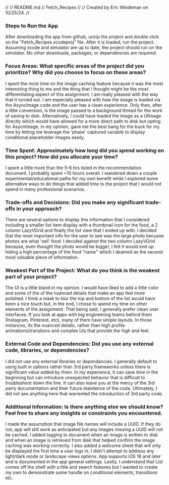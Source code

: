 //
//  README.md
//  Fetch_Recipes
//
//  Created by Eric Weideman on 10/25/24.
//

### Steps to Run the App

After downloading the app from github, unzip the project and double click on the "Fetch_Recipes.xcodeproj" file. After it is loaded, run the project. Assuming xcode and simulator are up to date, the project should run on the simulator. No other downloads, packages, or dependencies are required.

### Focus Areas: What specific areas of the project did you prioritize? Why did you choose to focus on these areas?

I spent the most time on the image caching feature because it was the most interesting thing to me and the thing that I thought might be the most differentiating aspect of this assignment. I am really pleased with the way that it turned out. I am especially pleased with how the image is loaded via the AsyncImage code and the user has a clean experience. Only then, after a little conversion, is the image passed to a background thread for the work of saving to disk. Alternatively, I could have loaded the image as a UIImage directly which would have allowed for a more direct path to disk but opting for AsycnImage, in my opinion, gave me the best bang for the buck for my time by letting me leverage the 'phase' captured variable to display conditional placeholder images easily.

### Time Spent: Approximately how long did you spend working on this project? How did you allocate your time?

I spent a little more than the 5-6 hrs listed in the recommendation document. I probably spent ~10 hours overall. I wandered down a couple experimental/educational paths for my own benefit while I explored some alternative ways to do things that added time to the project that I would not spend in many professional scenarios.

### Trade-offs and Decisions: Did you make any significant trade-offs in your approach?

There are several options to display this information that I considered including a smaller list item display with a thumbnail icon for the food, a 2 column LazyVGrid and finally the list view that I ended up with. I decided that the most important info for the user to see was the large photo becuase photos are what 'sell' food. I decided against the two column LazyVGrid because, even thought the photo would be bigger, I felt it would end up hiding a high percentage of the food "name" which I deamed as the second most valuable piece of information.

### Weakest Part of the Project: What do you think is the weakest part of your project?

The UI is a little bland in my opinion. I would have liked to add a little color and some of the of the nuanced details that make an app feel more polished. I think a mask to blur the top and bottom of the list would have been a nice touch but, in the end, I chose to spend my time on other elements of the assignment. That being said, I generally prefer clean user interfaces. If you look at apps with big engineering teams behind them (Instagram, Pinterest, etc), many of them have simple layouts. In those instances, its the nuanced details, rather than high profile animations/transitons and complex UIs that provide the high end feel.

### External Code and Dependencies: Did you use any external code, libraries, or dependencies?

I did not use any external libraries or dependancies. I generally default to using built in options rather than 3rd party frameworks unless there is significant value added by them. In my experience, it can save time in the beginning but can introduce unexpected behavior that is difficult to troubleshoot down the line. It can also leave you at the mercy of the 3rd party documentation and their future maintence of the code. Ultimately, I did not see anything here that warrented the introduction of 3rd party code.

### Additional Information: Is there anything else we should know? Feel free to share any insights or constraints you encountered.

I made the assumption that image file names will include a UUID. If they do not, app will still work as anticipated but any images missing a UUID will not be cached. I added logging to document when an image is written to disk and when an image is retrieved from disk that helped confirm the image caching was working correctly. I also added a welcome sheet that will only be displayed the first time a user logs in. I didn't attempt to address any light/dark mode or landscape views options. App supports iOS 16 and later and is documented in the app general settings. Lastly, I understand that List comes off the shelf with a title and search features but I wanted to create my own to demonstrate some handle on conditional elements, transitions etc. 

